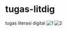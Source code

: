 # tugas-litdig
tugas literasi digital
![1](https://user-images.githubusercontent.com/55994225/170627073-31543fba-dc50-4e0a-8bba-7e933f530310.JPG)
![2](https://user-images.githubusercontent.com/55994225/170627081-8d2e135e-920f-4d2c-987b-fa1b7fbe0316.JPG)
